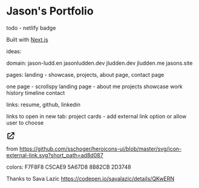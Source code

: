# Jason's Portfolio

todo - netlify badge

Built with [Next.js](https://nextjs.org/) 


ideas:

domain:
jason-ludd.en
jasonludden.dev
jludden.dev
jludden.me
jasons.site

pages: landing - showcase, projects, about page, contact page

one page - scrollspy
landing page - about me
projects showcase
work history timeline
contact

links: resume, github, linkedin

links to open in new tab:
    project cards - add external link option or allow user to choose

<svg xmlns="http://www.w3.org/2000/svg" viewBox="0 0 24 24" width="24" height="24"><path class="heroicon-ui" d="M19 6.41L8.7 16.71a1 1 0 1 1-1.4-1.42L17.58 5H14a1 1 0 0 1 0-2h6a1 1 0 0 1 1 1v6a1 1 0 0 1-2 0V6.41zM17 14a1 1 0 0 1 2 0v5a2 2 0 0 1-2 2H5a2 2 0 0 1-2-2V7c0-1.1.9-2 2-2h5a1 1 0 0 1 0 2H5v12h12v-5z"/></svg>

from https://github.com/sschoger/heroicons-ui/blob/master/svg/icon-external-link.svg?short_path=ad8d087




colors:
F7F8F8
C5CAE9
5A67D8
8B82CB
2D3748


Thanks to Sava Lazic
https://codepen.io/savalazic/details/QKwERN